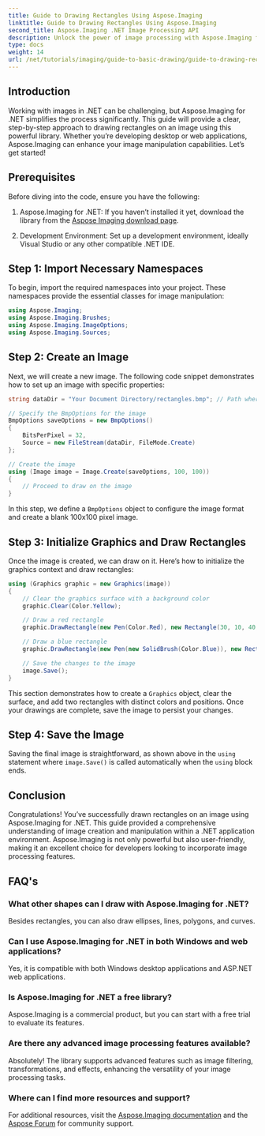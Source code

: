```yaml
---
title: Guide to Drawing Rectangles Using Aspose.Imaging
linktitle: Guide to Drawing Rectangles Using Aspose.Imaging
second_title: Aspose.Imaging .NET Image Processing API
description: Unlock the power of image processing with Aspose.Imaging for .NET in this comprehensive guide. Learn how to create and manipulate images, specifically focusing on drawing rectangles with customized colors and sizes.
type: docs
weight: 14
url: /net/tutorials/imaging/guide-to-basic-drawing/guide-to-drawing-rectangle/
---
```

## Introduction

Working with images in .NET can be challenging, but Aspose.Imaging for .NET simplifies the process significantly. This guide will provide a clear, step-by-step approach to drawing rectangles on an image using this powerful library. Whether you’re developing desktop or web applications, Aspose.Imaging can enhance your image manipulation capabilities. Let’s get started!

## Prerequisites

Before diving into the code, ensure you have the following:

1. Aspose.Imaging for .NET: If you haven’t installed it yet, download the library from the [Aspose Imaging download page](https://releases.aspose.com/imaging/net/).

2. Development Environment: Set up a development environment, ideally Visual Studio or any other compatible .NET IDE.

## Step 1: Import Necessary Namespaces

To begin, import the required namespaces into your project. These namespaces provide the essential classes for image manipulation:

```csharp
using Aspose.Imaging;
using Aspose.Imaging.Brushes;
using Aspose.Imaging.ImageOptions;
using Aspose.Imaging.Sources;
```

## Step 2: Create an Image

Next, we will create a new image. The following code snippet demonstrates how to set up an image with specific properties:

```csharp
string dataDir = "Your Document Directory/rectangles.bmp"; // Path where the image will be saved

// Specify the BmpOptions for the image
BmpOptions saveOptions = new BmpOptions()
{
    BitsPerPixel = 32,
    Source = new FileStream(dataDir, FileMode.Create)
};

// Create the image
using (Image image = Image.Create(saveOptions, 100, 100))
{
    // Proceed to draw on the image
}
```

In this step, we define a `BmpOptions` object to configure the image format and create a blank 100x100 pixel image.

## Step 3: Initialize Graphics and Draw Rectangles

Once the image is created, we can draw on it. Here’s how to initialize the graphics context and draw rectangles:

```csharp
using (Graphics graphic = new Graphics(image))
{
    // Clear the graphics surface with a background color
    graphic.Clear(Color.Yellow);

    // Draw a red rectangle
    graphic.DrawRectangle(new Pen(Color.Red), new Rectangle(30, 10, 40, 80));

    // Draw a blue rectangle
    graphic.DrawRectangle(new Pen(new SolidBrush(Color.Blue)), new Rectangle(10, 30, 80, 40));

    // Save the changes to the image
    image.Save();
}
```

This section demonstrates how to create a `Graphics` object, clear the surface, and add two rectangles with distinct colors and positions. Once your drawings are complete, save the image to persist your changes.

## Step 4: Save the Image

Saving the final image is straightforward, as shown above in the `using` statement where `image.Save()` is called automatically when the `using` block ends.

## Conclusion

Congratulations! You’ve successfully drawn rectangles on an image using Aspose.Imaging for .NET. This guide provided a comprehensive understanding of image creation and manipulation within a .NET application environment. Aspose.Imaging is not only powerful but also user-friendly, making it an excellent choice for developers looking to incorporate image processing features.

## FAQ's

### What other shapes can I draw with Aspose.Imaging for .NET?
Besides rectangles, you can also draw ellipses, lines, polygons, and curves.

### Can I use Aspose.Imaging for .NET in both Windows and web applications?
Yes, it is compatible with both Windows desktop applications and ASP.NET web applications.

### Is Aspose.Imaging for .NET a free library?
Aspose.Imaging is a commercial product, but you can start with a free trial to evaluate its features.

### Are there any advanced image processing features available?
Absolutely! The library supports advanced features such as image filtering, transformations, and effects, enhancing the versatility of your image processing tasks.

### Where can I find more resources and support?
For additional resources, visit the [Aspose.Imaging documentation](https://reference.aspose.com/imaging/net/) and the [Aspose Forum](https://forum.aspose.com/) for community support.
